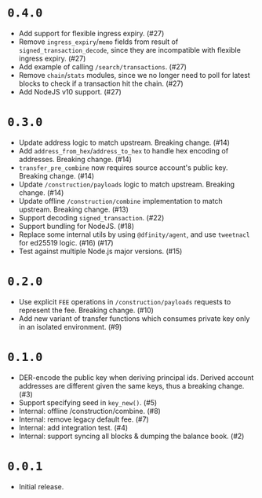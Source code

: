 # `0.4.0`

- Add support for flexible ingress expiry. (#27)
- Remove `ingress_expiry`/`memo` fields from result of
  `signed_transaction_decode`, since they are incompatible with flexible ingress
  expiry. (#27)
- Add example of calling `/search/transactions`. (#27)
- Remove `chain`/`stats` modules, since we no longer need to poll for latest
  blocks to check if a transaction hit the chain. (#27)
- Add NodeJS v10 support. (#27)

# `0.3.0`

- Update address logic to match upstream. Breaking change. (#14)
- Add `address_from_hex`/`address_to_hex` to handle hex encoding of addresses.
  Breaking change. (#14)
- `transfer_pre_combine` now requires source account's public key. Breaking
  change. (#14)
- Update `/construction/payloads` logic to match upstream. Breaking change.
  (#14)
- Update offline `/construction/combine` implementation to match upstream.
  Breaking change. (#13)
- Support decoding `signed_transaction`. (#22)
- Support bundling for NodeJS. (#18)
- Replace some internal utils by using `@dfinity/agent`, and use `tweetnacl` for
  ed25519 logic. (#16) (#17)
- Test against multiple Node.js major versions. (#15)

# `0.2.0`

- Use explicit `FEE` operations in `/construction/payloads` requests to
  represent the fee. Breaking change. (#10)
- Add new variant of transfer functions which consumes private key only in an
  isolated environment. (#9)

# `0.1.0`

- DER-encode the public key when deriving principal ids. Derived account
  addresses are different given the same keys, thus a breaking change. (#3)
- Support specifying seed in `key_new()`. (#5)
- Internal: offline /construction/combine. (#8)
- Internal: remove legacy default fee. (#7)
- Internal: add integration test. (#4)
- Internal: support syncing all blocks & dumping the balance book. (#2)

# `0.0.1`

- Initial release.
